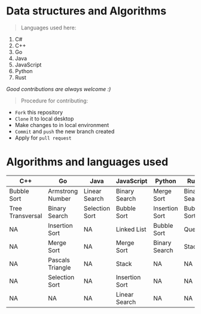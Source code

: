 # Data structures and Algorithms
> Languages used here:
<!-- Languages start here -->
1. C#
2. C++
3. Go
4. Java
5. JavaScript
6. Python
7. Rust
<!-- Languages end here -->

*Good contributions are always welcome :)*
> Procedure for contributing:
- `Fork` this repository
- `Clone` it to local desktop
- Make changes to in local environment
- `Commit` and `push` the new branch created
- Apply for `pull request`

# Algorithms and languages used

C++ | Go | Java | JavaScript | Python | Rust | C#
------------ | ------------- | ------------- | ------------- | ------------- | ------------- | -------------
Bubble Sort | Armstrong Number | Linear Search | Binary Search | Merge Sort | Binary Search | Selection Sort
Tree Transversal | Binary Search | Selection Sort | Bubble Sort | Insertion Sort | Bubble Sort | NA
NA | Insertion Sort | NA | Linked List | Bubble Sort | Queue | NA
NA | Merge Sort| NA | Merge Sort | Binary Search | Stack | NA
NA | Pascals Triangle | NA | Stack | NA | NA | NA
NA | Selection Sort | NA | Insertion Sort | NA| NA | NA
NA | NA | NA | Linear Search | NA| NA | NA
